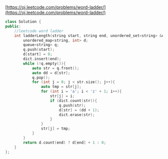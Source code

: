 [https://oj.leetcode.com/problems/word-ladder/](https://oj.leetcode.com/problems/word-ladder/)

``` cpp
class Solution {
public:
	//leetcode word ladder
	int ladderLength(string start, string end, unordered_set<string> &dict) {
		unordered_map<string, int> d;
		queue<string> q;
		q.push(start);
		d[start] = 0;
		dict.insert(end);
		while (!q.empty()){
			auto str = q.front();
			auto dd = d[str];
			q.pop();
			for (int j = 0; j < str.size(); j++){
				auto tmp = str[j];
				for (int i = 'a'; i < 'z' + 1; i++){
					str[j] = i;
					if (dict.count(str)){
						q.push(str);
						d[str] = (dd + 1);
						dict.erase(str);
					}
				}
				str[j] = tmp;
			}
		}
		return d.count(end) ? d[end] + 1 : 0;
	}
};
```
